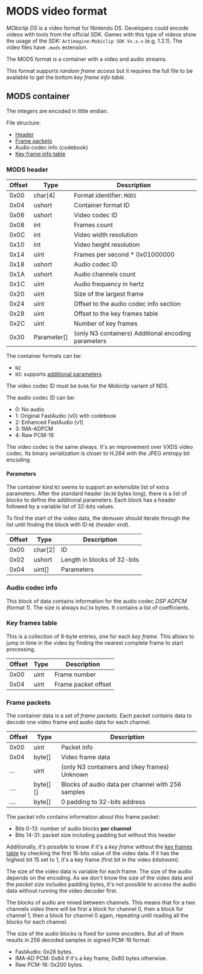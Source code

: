 # MODS video format

_MObiclip DS_ is a video format for Nintendo DS. Developers could encode videos
with tools from the official SDK. Games with this type of videos show the usage
of the SDK: `Actimagine:Mobiclip SDK Vx.x.x` (e.g. 1.2.1). The video files have
`.mods` extension.

The MODS format is a container with a video and audio streams.

This format supports _random frame access_ but it requires the full file to be
available to get the bottom _key frame info table_.

## MODS container

The integers are encoded in little endian.

File structure:

- [Header](#mods-header)
- [Frame packets](#frame-packets)
- Audio codec info (codebook)
- [Key frame info table](#key-frames-table)

### MODS header

| Offset | Type        | Description                                         |
| ------ | ----------- | --------------------------------------------------- |
| 0x00   | char[4]     | Format identifier: `MODS`                           |
| 0x04   | ushort      | Container format ID                                 |
| 0x06   | ushort      | Video codec ID                                      |
| 0x08   | int         | Frames count                                        |
| 0x0C   | int         | Video width resolution                              |
| 0x10   | int         | Video height resolution                             |
| 0x14   | uint        | Frames per second \* 0x01000000                     |
| 0x18   | ushort      | Audio codec ID                                      |
| 0x1A   | ushort      | Audio channels count                                |
| 0x1C   | uint        | Audio frequency in hertz                            |
| 0x20   | uint        | Size of the largest frame                           |
| 0x24   | uint        | Offset to the audio codec info section              |
| 0x28   | uint        | Offset to the key frames table                      |
| 0x2C   | uint        | Number of key frames                                |
| 0x30   | Parameter[] | (only N3 containers) Additional encoding parameters |

The container formats can be:

- `N2`
- `N3`: supports [additional parameters](#parameters)

The video codec ID must be `0x0A` for the Mobiclip variant of NDS.

The audio codec ID can be:

- 0: No audio
- 1: Original FastAudio (v0) with codebook
- 2: Enhanced FastAudio (v1)
- 3: IMA-ADPCM
- 4: Raw PCM-16

The video codec is the same always. It's an improvement over VXDS video codec.
Its binary serialization is closer to H.264 with the JPEG entropy bit encoding.

#### Parameters

The container kind `N3` seems to support an extensible list of extra parameters.
After the standard header (`0x30` bytes long), there is a list of blocks to
define the additional parameters. Each block has a header followed by a variable
list of 32-bits values.

To find the start of the video data, the demuxer should iterate through the list
until finding the block with ID `HE` (_header end_).

| Offset | Type    | Description                 |
| ------ | ------- | --------------------------- |
| 0x00   | char[2] | ID                          |
| 0x02   | ushort  | Length in blocks of 32-bits |
| 0x04   | uint[]  | Parameters                  |

### Audio codec info

This block of data contains information for the audio codec _DSP ADPCM_ (format
1). The size is always `0xC34` bytes. It contains a list of coefficients.

### Key frames table

This is a collection of 8-byte entries, one for each _key frame_. This allows to
jump in time in the video by finding the nearest complete frame to start
processing.

| Offset | Type | Description         |
| ------ | ---- | ------------------- |
| 0x00   | uint | Frame number        |
| 0x04   | uint | Frame packet offset |

### Frame packets

The container data is a set of _frame packets_. Each packet contains data to
decode one video frame and audio data for each channel.

| Offset | Type     | Description                                       |
| ------ | -------- | ------------------------------------------------- |
| 0x00   | uint     | Packet info                                       |
| 0x04   | byte[]   | Video frame data                                  |
| ...    | uint     | (only N3 containers and I/key frames) Unknown     |
| ....   | byte[][] | Blocks of audio data per channel with 256 samples |
| ....   | byte[]   | 0 padding to 32-bits address                      |

The packet info contains information about this frame packet:

- Bits 0-13: number of audio blocks **per channel**
- Bits 14-31: packet size including padding but without this header

Additionally, it's possible to know if it's a _key frame_ without the
[key frames table](#key-frames-table) by checking the first 16-bits value of the
video data. If it has the highest bit 15 set to 1, it's a key frame (first bit
in the video _bitstream_).

The size of the video data is variable for each frame. The size of the audio
depends on the encoding. As we don't know the size of the video data and the
_packet size_ includes padding bytes, it's not possible to access the audio data
without running the video decoder first.

The blocks of audio are mixed between channels. This means that for a two
channels video there will be first a block for channel 0, then a block for
channel 1, then a block for channel 0 again, repeating until reading all the
blocks for each channel.

The size of the audio blocks is fixed for some encoders. But all of them results
in 256 decoded samples in signed PCM-16 format:

- FastAudio: 0x28 bytes.
- IMA-AD PCM: 0x84 if it's a key frame, 0x80 bytes otherwise.
- Raw PCM-16: 0x200 bytes.
